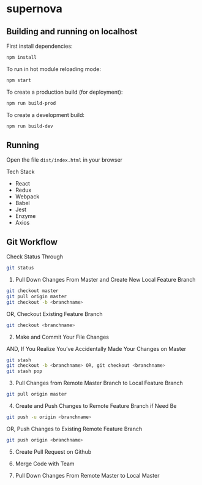 # supernova

## Building and running on localhost

First install dependencies:

```sh
npm install
```

To run in hot module reloading mode:

```sh
npm start
```

To create a production build (for deployment):

```sh
npm run build-prod
```

To create a development build:

```sh
npm run build-dev
```

## Running

Open the file `dist/index.html` in your browser

Tech Stack

- React
- Redux
- Webpack
- Babel
- Jest
- Enzyme
- Axios

## Git Workflow

Check Status Through

```sh
git status
```

1. Pull Down Changes From Master and Create New Local Feature Branch

```sh
git checkout master
git pull origin master
git checkout -b <branchname>
```

OR, Checkout Existing Feature Branch

```sh
git checkout <branchname>
```

2. Make and Commit Your File Changes

AND, If You Realize You’ve Accidentally Made Your Changes on Master

```sh
git stash
git checkout -b <branchname> OR, git checkout <branchname>
git stash pop
```

3. Pull Changes from Remote Master Branch to Local Feature Branch

```sh
git pull origin master
```

4. Create and Push Changes to Remote Feature Branch if Need Be

```sh
git push -u origin <branchname>
```

OR, Push Changes to Existing Remote Feature Branch

```sh
git push origin <branchname>
```

5. Create Pull Request on Github

6. Merge Code with Team

7. Pull Down Changes From Remote Master to Local Master
